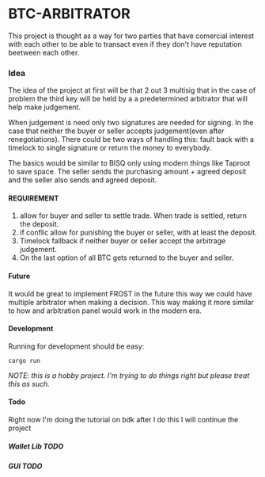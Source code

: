 # BTC-ARBITRATOR

This project is thought as a way for two parties that have comercial interest with each other to be able to transact even if they don't have 
reputation beetween each other. 

### Idea
The idea of the project at first will be that 2 out 3 multisig that in the case of problem the third key will be held by a a predetermined arbitrator that will help make judgement. 

When judgement is need only two signatures are needed for signing. In the case that neither the buyer or seller accepts judgement(even after renegotiations). 
There could be two ways of handling this: fault back with a timelock to single signature or return the money to everybody.

The basics would be similar to BISQ only using modern things like Taproot to save space. The seller sends the purchasing amount + agreed deposit and the seller also sends and agreed deposit.


#### REQUIREMENT

1. allow for buyer and seller to settle trade. When trade is settled, return the deposit. 
2. if conflic allow for punishing the buyer or seller, with at least the deposit. 
3. Timelock fallback if neither buyer or seller accept the arbitrage judgement.
4. On the last option of all BTC gets returned to the buyer and seller.


#### Future

It would be great to implement FROST in the future this way we could have multiple arbitrator when making a decision. 
This way making it more similar to how and arbitration panel would work in the modern era. 

#### Development 

Running for development should be easy:

```
cargo run 
```

*NOTE: this is a hobby project. I'm trying to do things right but please treat this as such.*

#### Todo 

Right now I'm doing the tutorial on bdk after I do this I will continue the project
 
##### Wallet Lib TODO


##### GUI TODO


